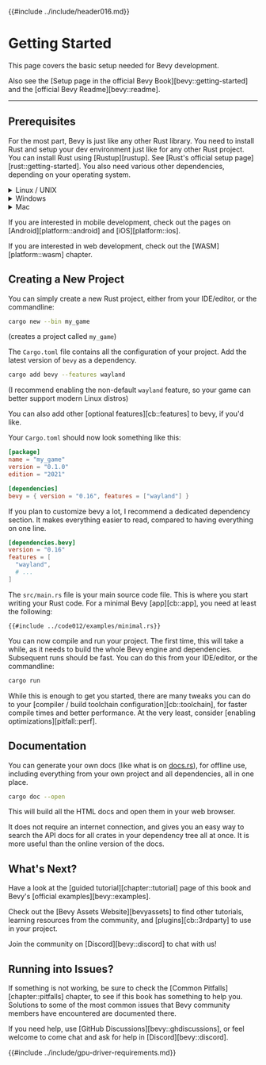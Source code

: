 {{#include ../include/header016.md}}

# Getting Started

This page covers the basic setup needed for Bevy development.

Also see the [Setup page in the official Bevy Book][bevy::getting-started]
and the [official Bevy Readme][bevy::readme].

---

## Prerequisites

For the most part, Bevy is just like any other Rust library. You need to
install Rust and setup your dev environment just like for any other Rust
project. You can install Rust using [Rustup][rustup]. See
[Rust's official setup page][rust::getting-started]. You also need various
other dependencies, depending on your operating system.

<details>
  <summary>Linux / UNIX</summary>

  - Follow the official instructions for [installing dependencies][bevy::linux-dependencies].
  - Run the [rustup] install script.

</details>

<details>
  <summary>Windows</summary>

  - Download and run the [rustup] installer. It will prompt you to install the Visual Studio build tools as part of the process.
  - Alternatively, you can install Visual Studio yourself: [installer](https://visualstudio.microsoft.com/visual-cpp-build-tools/)
    - Easy setup: select "Desktop development with C++"
    - Minimal setup: under "Individual Components", select:
      - "MSVC" for your architecture and version of Windows
      - "Windows SDK" for your version of Windows
      - "C++ CMake tools"

</details>

<details>
  <summary>Mac</summary>

  - Install the XCode command line tools with `xcode-select --install` or the [Xcode app](https://apps.apple.com/en/app/xcode/id497799835)
  - Run the [rustup] install script.

</details>

If you are interested in mobile development, check out the pages on
[Android][platform::android] and [iOS][platform::ios].

If you are interested in web development, check out the [WASM][platform::wasm]
chapter.

## Creating a New Project

You can simply create a new Rust project, either from your IDE/editor, or the commandline:

```sh
cargo new --bin my_game
```

(creates a project called `my_game`)

The `Cargo.toml` file contains all the configuration of your project.
Add the latest version of `bevy` as a dependency.

```sh
cargo add bevy --features wayland
```

(I recommend enabling the non-default `wayland` feature, so your game can
better support modern Linux distros)

You can also add other [optional features][cb::features] to bevy, if you'd like.

Your `Cargo.toml` should now look something like this:

```toml
[package]
name = "my_game"
version = "0.1.0"
edition = "2021"

[dependencies]
bevy = { version = "0.16", features = ["wayland"] }
```

If you plan to customize bevy a lot, I recommend a dedicated dependency section.
It makes everything easier to read, compared to having everything on one line.

```toml
[dependencies.bevy]
version = "0.16"
features = [
  "wayland",
  # ...
]
```

The `src/main.rs` file is your main source code file. This is where you
start writing your Rust code. For a minimal Bevy [app][cb::app], you need
at least the following:

```rust,no_run,noplayground
{{#include ../code012/examples/minimal.rs}}
```

You can now compile and run your project. The first time, this will take a
while, as it needs to build the whole Bevy engine and dependencies. Subsequent
runs should be fast. You can do this from your IDE/editor, or the commandline:

```sh
cargo run
```

While this is enough to get you started, there are many tweaks you can do to
your [compiler / build toolchain configuration][cb::toolchain], for faster
compile times and better performance. At the very least, consider [enabling
optimizations][pitfall::perf].

## Documentation

You can generate your own docs (like what is on [docs.rs](https://docs.rs)),
for offline use, including everything from your own project and all
dependencies, all in one place.

```sh
cargo doc --open
```

This will build all the HTML docs and open them in your web browser.

It does not require an internet connection, and gives you an easy way to search
the API docs for all crates in your dependency tree all at once. It is more
useful than the online version of the docs.

## What's Next?

Have a look at the [guided tutorial][chapter::tutorial] page of this book
and Bevy's [official examples][bevy::examples].

Check out the [Bevy Assets Website][bevyassets] to find other tutorials,
learning resources from the community, and [plugins][cb::3rdparty] to use
in your project.

Join the community on [Discord][bevy::discord] to chat with us!

## Running into Issues?

If something is not working, be sure to check the [Common
Pitfalls][chapter::pitfalls] chapter, to see if this book has something to
help you. Solutions to some of the most common issues that Bevy community
members have encountered are documented there.

If you need help, use [GitHub Discussions][bevy::ghdiscussions], or feel
welcome to come chat and ask for help in [Discord][bevy::discord].

{{#include ../include/gpu-driver-requirements.md}}
